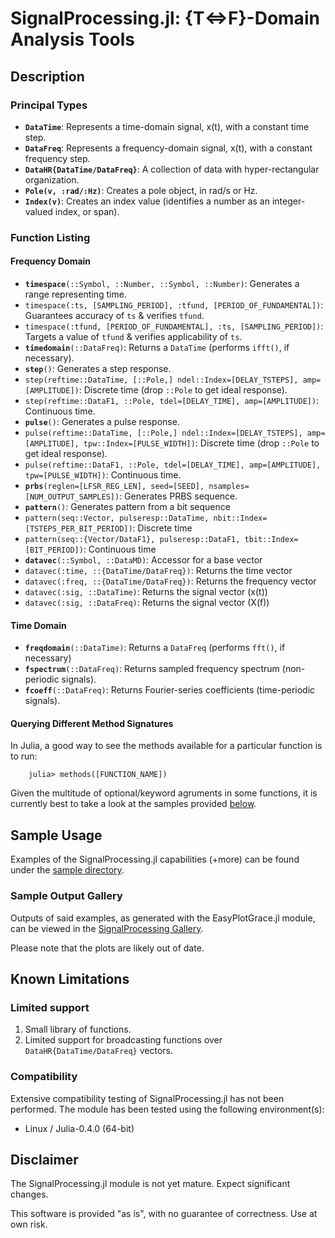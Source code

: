 # SignalProcessing.jl: {T&hArr;F}-Domain Analysis Tools

## Description

### Principal Types

 - **`DataTime`**: Represents a time-domain signal, x(t), with a constant time step.
 - **`DataFreq`**: Represents a frequency-domain signal, x(t), with a constant frequency step.
 - **`DataHR{DataTime/DataFreq}`**: A collection of data with hyper-rectangular organization.
 - **`Pole(v, :rad/:Hz)`**: Creates a pole object, in rad/s or Hz.
 - **`Index(v)`**: Creates an index value (identifies a number as an integer-valued index, or span).


### Function Listing

#### Frequency Domain

 - **`timespace`**`(::Symbol, ::Number, ::Symbol, ::Number)`: Generates a range representing time.
  - `timespace(:ts, [SAMPLING_PERIOD], :tfund, [PERIOD_OF_FUNDAMENTAL])`: Guarantees accuracy of `ts` & verifies `tfund`.
  - `timespace(:tfund, [PERIOD_OF_FUNDAMENTAL], :ts, [SAMPLING_PERIOD])`: Targets a value of `tfund` & verifies applicability of `ts`.
 - **`timedomain`**`(::DataFreq)`: Returns a `DataTime` (performs `ifft()`, if necessary).
 - **`step`**`()`: Generates a step response.
  - `step(reftime::DataTime, [::Pole,] ndel::Index=[DELAY_TSTEPS], amp=[AMPLITUDE])`: Discrete time (drop `::Pole` to get ideal response).
  - `step(reftime::DataF1, ::Pole, tdel=[DELAY_TIME], amp=[AMPLITUDE])`: Continuous time.
 - **`pulse`**`()`: Generates a pulse response.
  - `pulse(reftime::DataTime, [::Pole,] ndel::Index=[DELAY_TSTEPS], amp=[AMPLITUDE], tpw::Index=[PULSE_WIDTH])`: Discrete time (drop `::Pole` to get ideal response).
  - `pulse(reftime::DataF1, ::Pole, tdel=[DELAY_TIME], amp=[AMPLITUDE], tpw=[PULSE_WIDTH])`: Continuous time.
 - **`prbs`**`(reglen=[LFSR_REG_LEN], seed=[SEED], nsamples=[NUM_OUTPUT_SAMPLES])`: Generates PRBS sequence.
 - **`pattern`**`()`: Generates pattern from a bit sequence
  - `pattern(seq::Vector, pulseresp::DataTime, nbit::Index=[TSTEPS_PER_BIT_PERIOD])`: Discrete time
  - `pattern(seq::{Vector/DataF1}, pulseresp::DataF1, tbit::Index=[BIT_PERIOD])`: Continuous time
 - **`datavec`**`(::Symbol, ::DataMD)`: Accessor for a base vector
  - `datavec(:time, ::{DataTime/DataFreq})`: Returns the time vector
  - `datavec(:freq, ::{DataTime/DataFreq})`: Returns the frequency vector
  - `datavec(:sig, ::DataTime)`: Returns the signal vector (x(t))
  - `datavec(:sig, ::DataFreq)`: Returns the signal vector (X(f))

#### Time Domain

 - **`freqdomain`**`(::DataTime)`: Returns a `DataFreq` (performs `fft()`, if necessary)
 - **`fspectrum`**`(::DataFreq)`: Returns sampled frequency spectrum (non-periodic signals).
 - **`fcoeff`**`(::DataFreq)`: Returns Fourier-series coefficients (time-periodic signals).

#### Querying Different Method Signatures

In Julia, a good way to see the methods available for a particular function is to run:

		julia> methods([FUNCTION_NAME])

Given the multitude of optional/keyword agruments in some functions, it is currently best to take a look at the samples provided [below](#SampleUsage).

<a name="SampleUsage"></a>
## Sample Usage

Examples of the SignalProcessing.jl capabilities (+more) can be found under the [sample directory](sample/).

### Sample Output Gallery

Outputs of said examples, as generated with the EasyPlotGrace.jl module, can be viewed in the [SignalProcessing Gallery](https://github.com/ma-laforge/FileRepo/tree/master/SignalProcessing/sampleplots).

Please note that the plots are likely out of date.

## Known Limitations

### Limited support

 1. Small library of functions.
 1. Limited support for broadcasting functions over `DataHR{DataTime/DataFreq}` vectors.

### Compatibility

Extensive compatibility testing of SignalProcessing.jl has not been performed.  The module has been tested using the following environment(s):

 - Linux / Julia-0.4.0 (64-bit)

## Disclaimer

The SignalProcessing.jl module is not yet mature.  Expect significant changes.

This software is provided "as is", with no guarantee of correctness.  Use at own risk.
